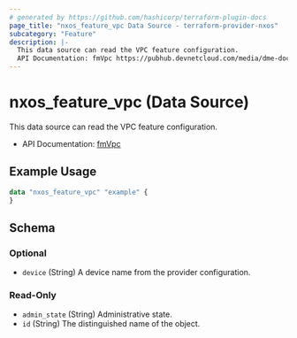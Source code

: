 ```yaml
---
# generated by https://github.com/hashicorp/terraform-plugin-docs
page_title: "nxos_feature_vpc Data Source - terraform-provider-nxos"
subcategory: "Feature"
description: |-
  This data source can read the VPC feature configuration.
  API Documentation: fmVpc https://pubhub.devnetcloud.com/media/dme-docs-10-2-2/docs/Feature%20Management/fm:Vpc/
---
```


# nxos_feature_vpc (Data Source)

This data source can read the VPC feature configuration.

- API Documentation: [fmVpc](https://pubhub.devnetcloud.com/media/dme-docs-10-2-2/docs/Feature%20Management/fm:Vpc/)

## Example Usage

```terraform
data "nxos_feature_vpc" "example" {
}
```

<!-- schema generated by tfplugindocs -->
## Schema

### Optional

- `device` (String) A device name from the provider configuration.

### Read-Only

- `admin_state` (String) Administrative state.
- `id` (String) The distinguished name of the object.


